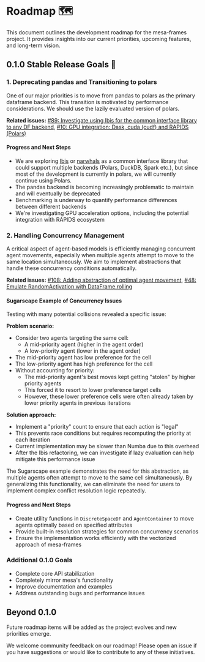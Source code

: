 # Roadmap 🗺️

This document outlines the development roadmap for the mesa-frames project. It provides insights into our current priorities, upcoming features, and long-term vision.

## 0.1.0 Stable Release Goals 🎯

### 1. Deprecating pandas and Transitioning to polars

One of our major priorities is to move from pandas to polars as the primary dataframe backend. This transition is motivated by performance considerations. We should use the lazily evaluated version of polars.

**Related issues:** [#89: Investigate using Ibis for the common interface library to any DF backend](https://github.com/projectmesa/mesa-frames/issues/89), [#10: GPU integration: Dask, cuda (cudf) and RAPIDS (Polars)](https://github.com/projectmesa/mesa-frames/issues/10)

#### Progress and Next Steps

- We are exploring [Ibis](https://ibis-project.org/) or [narwhals](https://github.com/narwhals-dev/narwhals) as a common interface library that could support multiple backends (Polars, DuckDB, Spark etc.), but since most of the development is currently in polars, we will currently continue using Polars.
- The pandas backend is becoming increasingly problematic to maintain and will eventually be deprecated
- Benchmarking is underway to quantify performance differences between different backends
- We're investigating GPU acceleration options, including the potential integration with RAPIDS ecosystem

### 2. Handling Concurrency Management

A critical aspect of agent-based models is efficiently managing concurrent agent movements, especially when multiple agents attempt to move to the same location simultaneously. We aim to implement abstractions that handle these concurrency conditions automatically.

**Related issues:** [#108: Adding abstraction of optimal agent movement](https://github.com/projectmesa/mesa-frames/issues/108), [#48: Emulate RandomActivation with DataFrame.rolling](https://github.com/projectmesa/mesa-frames/issues/48)

#### Sugarscape Example of Concurrency Issues

Testing with many potential collisions revealed a specific issue:

**Problem scenario:**

- Consider two agents targeting the same cell:
  - A mid-priority agent (higher in the agent order)
  - A low-priority agent (lower in the agent order)
- The mid-priority agent has low preference for the cell
- The low-priority agent has high preference for the cell
- Without accounting for priority:
  - The mid-priority agent's best moves kept getting "stolen" by higher priority agents
  - This forced it to resort to lower preference target cells
  - However, these lower preference cells were often already taken by lower priority agents in previous iterations

**Solution approach:**

- Implement a "priority" count to ensure that each action is "legal"
- This prevents race conditions but requires recomputing the priority at each iteration
- Current implementation may be slower than Numba due to this overhead
- After the Ibis refactoring, we can investigate if lazy evaluation can help mitigate this performance issue

The Sugarscape example demonstrates the need for this abstraction, as multiple agents often attempt to move to the same cell simultaneously. By generalizing this functionality, we can eliminate the need for users to implement complex conflict resolution logic repeatedly.

#### Progress and Next Steps

- Create utility functions in `DiscreteSpaceDF` and `AgentContainer` to move agents optimally based on specified attributes
- Provide built-in resolution strategies for common concurrency scenarios
- Ensure the implementation works efficiently with the vectorized approach of mesa-frames

### Additional 0.1.0 Goals

- Complete core API stabilization
- Completely mirror mesa's functionality
- Improve documentation and examples
- Address outstanding bugs and performance issues

## Beyond 0.1.0

Future roadmap items will be added as the project evolves and new priorities emerge.

We welcome community feedback on our roadmap! Please open an issue if you have suggestions or would like to contribute to any of these initiatives.

